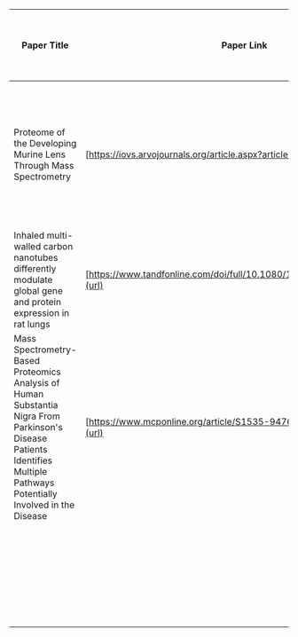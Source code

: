 | Paper Title  | Paper Link | PMID ID | PRIDE ID | Organism | Tissue | Groups | Experimental Variables | # of Samples per Group (n) | Total # of Samples (n) | Sample annotation File Available? (Y/N) | Link or description for Sample Annotation File | Data type (Phosphorylation vs Expression) | Label free or labeled? | If Labeled, which label? (TMT, iTRAQ) | Fractioned? (Y/N) | Which Software? (PEAKS, ProteomeDiscoverer, Scaffold, MaxQuant, OpenMS, Other) | Peptide level matrix available? | Link or description for Peptide Data Matrix File | Size of Peptide Matrix (Peptide x Samples) | Protein level matrix available? | Size of Protein Matrix (Peptide x Samples) | Link or description for Protein Data Matrix File | TMT info (Y/N) | SEARCH file w/MetO (Y/N) | Enzymes | RAW file (Y/N) |
| ------------- | ------------- | ------------- | -------------- | ------------------- | ------------------ | ---| --- | --- | --- | --- | --- | --------------------------------------- | ---------- | ---------------------------- | ------------------------------------------| ----------------------|---------------------- | ------------------------------------------------ | ---------------------------------------------------------------------------------------------------------------------------------- | -------------------------------------------------------------------------------------------------------------- | ----------------------------------------------- | ----------------------------------------- | ---------------------| ----------------------- | ------------ | ----------- |
| Proteome of the Developing Murine Lens Through Mass Spectrometry  |  [https://iovs.arvojournals.org/article.aspx?articleid=2670138](url)  | 29332127 | PXD006381 | Mus musculus (mouse) |  Lens of camera-type eye | Time points: E15, E18, P0, P3, P6, P9 | Time points: Embryonic day 15 (E15) and 18 (E18) and postnatal day 0 (P0), 3 (P3), 6 (P6), and 9 (P9) | 3 biological replicates consisting of: 23 embryos- E15, 10 embryos- E18, 8 pups - for postnatal stages | Total: 195 (3*(23+10+8+8+8+8)= 3*65) | Y | [https://arvo.silverchair-cdn.com/arvo/content_public/journal/iovs/936670/iovs-58-13-55_s17.xlsx?Expires=1694527471&Signature=mHlI~HEy-FgNjqxvb94lFXK~l~HNZu~3jqskFnU~EYhunLtPRQBIvMmRPoXClW6m-gQDd4hjZ2XtUuEwIsyDgOKhoRN0odhGEgeFMbA5mtIAVwYy3XZ~Xkv5NfoFbU7RWjuwOOk4JgGc3TWGBVtsAZWfIIFIYwqt65MkdOQNNxi-xffZN3-ft4710Zavg6D6YhcHe-po3WVQ1iWPMOJqHESL~cmFOPgB40qAD1PZq7WInSAKoH7n-vodUu-KfsJLHxWwrAg55fGqUc0yodOU1foOHgtZjWl15-AgZKdbAks2oONvcJbGYRV0UBal3L-IiTHEdGYTgAcx52ygO9mcLg__&Key-Pair-Id=APKAIE5G5CRDK6RD3PGA](url) | Protein Expression | Labeled | TMT | N | ProteomeDiscoverer | | | | Yes | | [https://arvo.silverchair-cdn.com/arvo/content_public/journal/iovs/936670/iovs-58-13-55_s01.xlsx?Expires=1694031584&Signature=SUvzQSU~dLy4kqmfCuSnLGjQ8Zt3tkeO7ycfMXP3ZDy69blYWJ6F0vQHiuXABG95NBlkmYCAq8QwV-INWSlL5HadM2N0m4Y1oXEDT8EX4rGLUazyDQRGSiOjIA~FTBFAcv70stq5Rzch7SFdDuPuoejE5XC5pKVEVET0ZsHi5dpGySWBoXnbVDa2WgQupcW4GcvuDV7Ts1JBGq0lw28Bbkqd7Hl0Y0E5MayIi0VKVTFjctGEexOHaZ9~fykVpk3tgo3oAJs6UzRJQQZKZTp4knFd8Oe2YTvNifY4C7xuqKhvMb~vxcP8QR3myiBDDpkXwgkevItqF5yXF-fIqZpSwg__&Key-Pair-Id=APKAIE5G5CRDK6RD3PGA](url) | | | Trypsin | |
| Inhaled multi-walled carbon nanotubes differently modulate global gene and protein expression in rat lungs | [https://www.tandfonline.com/doi/full/10.1080/17435390.2020.1851418](url) | 33332178 | PXD029842 | Rattus norvegicus (rat) | Lung tissue | Multi-walled carbon nanotubes inhaled: NM-401, NM-403 | Recovery Period (RP): 3/30/90/180 days, Dosage: High, Low | 6 rats for each group | Total: 48 (6 x nRP x nDosage = 6 x 4 x 2) | N | N/A | Protein Expression | Label Free | N/A | N | MaxQuant | Yes | | | Yes | 1175 x 48 | [https://www.tandfonline.com/doi/suppl/10.1080/17435390.2020.1851418?scroll=top&role=tab#:~:text=Share-,Download,-figshare -Supplementary file 8](url) | | | Trypsin | |
| Mass Spectrometry-Based Proteomics Analysis of Human Substantia Nigra From Parkinson's Disease Patients Identifies Multiple Pathways Potentially Involved in the Disease | [https://www.mcponline.org/article/S1535-9476(22)00260-2/fulltext](url)
 | | | Human | Substantia Nigra | Parkinson's vs healthy | Main and replication experiment; FDR calculation with and without permutations in groups | 15 for each group | 15*2 = 30 samples total | Y | [http://efaidnbmnnnibpcajpcglclefindmkaj/https://www.mcponline.org/cms/10.1016/j.mcpro.2022.100452/attachment/bd62a816-b040-43ea-b97e-410198cdacb7/mmc8.pdf](url) | Protein Expression | Label Free | N/A |  | ProteomeDiscoverer | Yes | [https://www.mcponline.org/cms/10.1016/j.mcpro.2022.100280/attachment/439cf0fb-1eac-48a2-b7ae-ab88bb45fc83/mmc6.xlsx](url) - Given in 2nd column of supplementary data S1 | 134787 x 66 | Yes | 9743 x 30 | [https://www.mcponline.org/cms/10.1016/j.mcpro.2022.100280/attachment/439cf0fb-1eac-48a2-b7ae-ab88bb45fc83/mmc6.xlsx](url) - Given in 1st column of supplementary data S1 | N/A | N/A | Trypsin | N/A|


